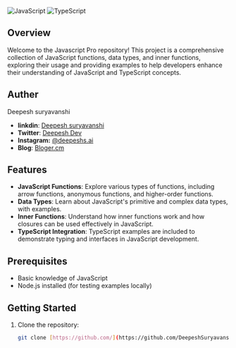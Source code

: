 
![JavaScript](https://img.shields.io/badge/JavaScript-ES6+-F7DF1E?style=for-the-badge&logo=javascript&logoColor=black)
![TypeScript](https://img.shields.io/badge/TypeScript-4.0+-3178C6?style=for-the-badge&logo=typescript&logoColor=white)

## Overview

Welcome to the Javascript Pro repository! 
This project is a comprehensive collection of JavaScript functions, data types, and inner functions, exploring their usage and providing examples to help developers enhance their understanding of JavaScript and TypeScript concepts.

## Auther
Deepesh suryavanshi
- **linkdin**: [Deepesh suryavanshi](https://www.linkedin.com/in/deepesh-suryavanshi/)
- **Twitter**: [Deepesh Dev](https://x.com/DeepeshSinghDev)
- **Instagram:** [@deepeshs.ai](https://www.instagram.com/deepeshsai/)
- **Blog**: [Bloger.cm](http://deepeshdeveloper.blogspot.com/)

## Features

- **JavaScript Functions**: Explore various types of functions, including arrow functions, anonymous functions, and higher-order functions.
- **Data Types**: Learn about JavaScript's primitive and complex data types, with examples.
- **Inner Functions**: Understand how inner functions work and how closures can be used effectively in JavaScript.
- **TypeScript Integration**: TypeScript examples are included to demonstrate typing and interfaces in JavaScript development.

## Prerequisites

- Basic knowledge of JavaScript
- Node.js installed (for testing examples locally)

## Getting Started

1. Clone the repository:

   ```bash
   git clone [https://github.com/](https://github.com/DeepeshSuryavanshi/The-JavaScript-Pro.git
